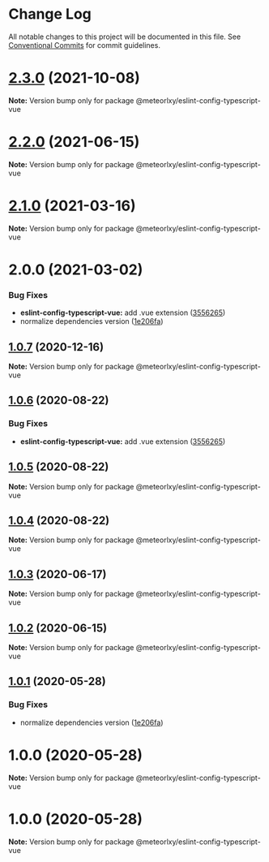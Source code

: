 # Change Log

All notable changes to this project will be documented in this file.
See [Conventional Commits](https://conventionalcommits.org) for commit guidelines.

# [2.3.0](https://github.com/meteorlxy/configs/compare/v2.2.0...v2.3.0) (2021-10-08)

**Note:** Version bump only for package @meteorlxy/eslint-config-typescript-vue

# [2.2.0](https://github.com/meteorlxy/configs/compare/v2.1.0...v2.2.0) (2021-06-15)

**Note:** Version bump only for package @meteorlxy/eslint-config-typescript-vue

# [2.1.0](https://github.com/meteorlxy/configs/compare/v2.0.0...v2.1.0) (2021-03-16)

**Note:** Version bump only for package @meteorlxy/eslint-config-typescript-vue

# 2.0.0 (2021-03-02)

### Bug Fixes

- **eslint-config-typescript-vue:** add .vue extension ([3556265](https://github.com/meteorlxy/configs/commit/3556265949579dc7937eb59ca3465fe88d7edff1))
- normalize dependencies version ([1e206fa](https://github.com/meteorlxy/configs/commit/1e206faa32ccbc82d46b53981a656bc58726e3f8))

## [1.0.7](https://github.com/meteorlxy/configs/compare/@meteorlxy/eslint-config-typescript-vue@1.0.6...@meteorlxy/eslint-config-typescript-vue@1.0.7) (2020-12-16)

**Note:** Version bump only for package @meteorlxy/eslint-config-typescript-vue

## [1.0.6](https://github.com/meteorlxy/configs/compare/@meteorlxy/eslint-config-typescript-vue@1.0.5...@meteorlxy/eslint-config-typescript-vue@1.0.6) (2020-08-22)

### Bug Fixes

- **eslint-config-typescript-vue:** add .vue extension ([3556265](https://github.com/meteorlxy/configs/commits/3556265949579dc7937eb59ca3465fe88d7edff1))

## [1.0.5](https://github.com/meteorlxy/configs/compare/@meteorlxy/eslint-config-typescript-vue@1.0.4...@meteorlxy/eslint-config-typescript-vue@1.0.5) (2020-08-22)

**Note:** Version bump only for package @meteorlxy/eslint-config-typescript-vue

## [1.0.4](https://github.com/meteorlxy/configs/compare/@meteorlxy/eslint-config-typescript-vue@1.0.3...@meteorlxy/eslint-config-typescript-vue@1.0.4) (2020-08-22)

**Note:** Version bump only for package @meteorlxy/eslint-config-typescript-vue

## [1.0.3](https://github.com/meteorlxy/configs/compare/@meteorlxy/eslint-config-typescript-vue@1.0.2...@meteorlxy/eslint-config-typescript-vue@1.0.3) (2020-06-17)

**Note:** Version bump only for package @meteorlxy/eslint-config-typescript-vue

## [1.0.2](https://github.com/meteorlxy/configs/compare/@meteorlxy/eslint-config-typescript-vue@1.0.1...@meteorlxy/eslint-config-typescript-vue@1.0.2) (2020-06-15)

**Note:** Version bump only for package @meteorlxy/eslint-config-typescript-vue

## [1.0.1](https://github.com/meteorlxy/configs/compare/@meteorlxy/eslint-config-typescript-vue@1.0.0...@meteorlxy/eslint-config-typescript-vue@1.0.1) (2020-05-28)

### Bug Fixes

- normalize dependencies version ([1e206fa](https://github.com/meteorlxy/configs/commits/1e206faa32ccbc82d46b53981a656bc58726e3f8))

# 1.0.0 (2020-05-28)

**Note:** Version bump only for package @meteorlxy/eslint-config-typescript-vue

# 1.0.0 (2020-05-28)

**Note:** Version bump only for package @meteorlxy/eslint-config-typescript-vue
